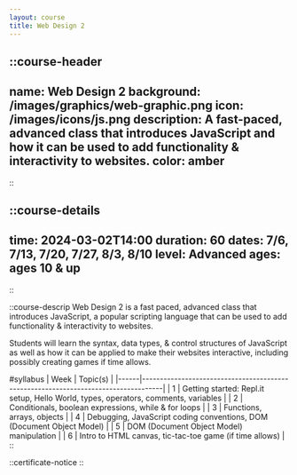 ```yaml
---
layout: course
title: Web Design 2
---
```


::course-header
---
name: Web Design 2
background: /images/graphics/web-graphic.png
icon: /images/icons/js.png
description: A fast-paced, advanced class that introduces JavaScript and how it can be used to add functionality & interactivity to websites.
color: amber
---
::

::course-details
---
time: 2024-03-02T14:00
duration: 60
dates: 7/6, 7/13, 7/20, 7/27, 8/3, 8/10
level: Advanced
ages: ages 10 & up
---
::

::course-descrip
Web Design 2 is a fast paced, advanced class that introduces JavaScript, a popular scripting language that can be used to add functionality & interactivity to websites.

Students will learn the syntax, data types, & control structures of JavaScript as well as how it can be applied to make their websites interactive, including possibly creating games if time allows.

#syllabus
| Week | Topic(s)                                                                           |
|------|------------------------------------------------------------------------------------|
| 1    | Getting started: Repl.it setup, Hello World, types, operators, comments, variables |
| 2    | Conditionals, boolean expressions, while & for loops                               |
| 3    | Functions, arrays, objects                                                         |
| 4    | Debugging, JavaScript coding conventions, DOM (Document Object Model)              |
| 5    | DOM (Document Object Model) manipulation                                           |
| 6    | Intro to HTML canvas, tic-tac-toe game (if time allows)                            |
::

::certificate-notice
::